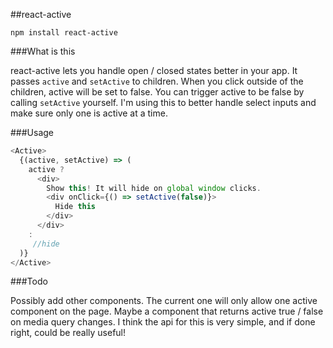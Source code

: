 ##react-active

```
npm install react-active
```

###What is this

react-active lets you handle open / closed states better in your app. It passes `active` and `setActive` to children. When you click outside of the children, active will be set to false. You can trigger active to be false by calling `setActive` yourself. I'm using this to better handle select inputs and make sure only one is active at a time.

###Usage

```js
<Active>
  {(active, setActive) => (
    active ?
      <div>
        Show this! It will hide on global window clicks.
        <div onClick={() => setActive(false)}>
          Hide this
        </div>
      </div>
    :
     //hide
  )}
</Active>
```

###Todo

Possibly add other components. The current one will only allow one active component on the page. Maybe a component that returns active true / false on media query changes. I think the api for this is very simple, and if done right, could be really useful!
